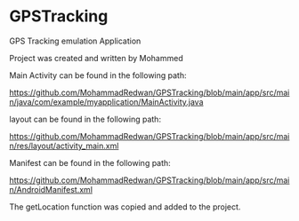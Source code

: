 # GPSTracking

GPS Tracking emulation Application

Project was created and written by Mohammed

Main Activity can be found in the following path:

https://github.com/MohammadRedwan/GPSTracking/blob/main/app/src/main/java/com/example/myapplication/MainActivity.java

layout can be found in the following path:

https://github.com/MohammadRedwan/GPSTracking/blob/main/app/src/main/res/layout/activity_main.xml

Manifest can be found in the following path:

https://github.com/MohammadRedwan/GPSTracking/blob/main/app/src/main/AndroidManifest.xml

The getLocation function was copied and added to the project.
